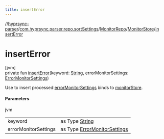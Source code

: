 ```yaml
---
title: insertError
---
```

//[hyprsync-parser](../../../../index.html)/[com.hyprsync.parser.repo.sortSettings](../../index.html)/[MonitorRepo](../index.html)/[MonitorStore](index.html)/[insertError](insert-error.html)



# insertError



[jvm]\
private fun [insertError](insert-error.html)(keyword: [String](https://kotlinlang.org/api/core/kotlin-stdlib/kotlin/-string/index.html), errorMonitorSettings: [ErrorMonitorSettings](../../../com.hyprsync.parser.models/-error-monitor-settings/index.html))



Use to insert processed [errorMonitorSettings](insert-error.html) binds to [monitorStore](monitor-store.html).



#### Parameters


jvm

| | |
|---|---|
| keyword | as Type [String](https://kotlinlang.org/api/core/kotlin-stdlib/kotlin/-string/index.html) |
| errorMonitorSettings | as Type [ErrorMonitorSettings](../../../com.hyprsync.parser.models/-error-monitor-settings/index.html) |



